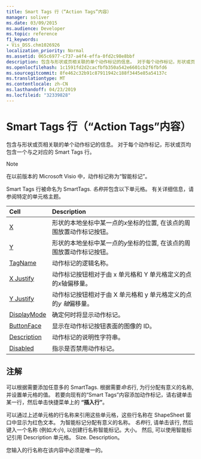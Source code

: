 ```yaml
---
title: Smart Tags 行（“Action Tags”内容）
manager: soliver
ms.date: 03/09/2015
ms.audience: Developer
ms.topic: reference
f1_keywords:
- Vis_DSS.chm1026926
localization_priority: Normal
ms.assetid: 065c6977-c737-a4f4-effa-0fd2c98e8bbf
description: 包含与形状或页相关联的单个动作标记的信息。 对于每个动作标记，形状或页均包含一个与之对应的 Smart Tags 行。
ms.openlocfilehash: 1c1591fd2d2cacfbfb350a542e6601cb2f6fbfd6
ms.sourcegitcommit: 8fe462c32b91c87911942c188f3445e85a54137c
ms.translationtype: MT
ms.contentlocale: zh-CN
ms.lasthandoff: 04/23/2019
ms.locfileid: "32339828"
---
```

# <a name="smart-tags-row-action-tags-section"></a>Smart Tags 行（“Action Tags”内容）

包含与形状或页相关联的单个动作标记的信息。 对于每个动作标记，形状或页均包含一个与之对应的 Smart Tags 行。
  
> [!NOTE]
> 在以前版本的 Microsoft Visio 中，动作标记称为“智能标记”。 
  
Smart Tags 行被命名为 SmartTags. *名称*并包含以下单元格。 有关详细信息，请参阅特定的单元格主题。 
  
|**Cell**|**Description**|
|:-----|:-----|
|[X](x-cell-action-tags-section.md) <br/> |形状的本地坐标中某一点的*x*坐标的位置, 在该点的周围放置动作标记按钮。  <br/> |
|[Y](y-cell-action-tags-section.md) <br/> |形状的本地坐标中某一点的*y*坐标的位置, 在该点的周围放置动作标记按钮。  <br/> |
|[TagName](tagname-cell-action-tags-section.md) <br/> |动作标记的逻辑名称。  <br/> |
|[X Justify](x-justify-cell-action-tags-section.md) <br/> |动作标记按钮相对于由 x 单元格和 Y 单元格定义的点的*x*轴偏移量。  <br/> |
|[Y Justify](y-justify-cell-action-tags-section.md) <br/> |动作标记按钮相对于由 X 单元格和 y 单元格定义的点的*y 轴*偏移量。  <br/> |
|[DisplayMode](displaymode-cell-action-tags-section.md) <br/> |确定何时将显示动作标记。  <br/> |
|[ButtonFace](buttonface-cell-action-tags-section.md) <br/> |显示在动作标记按钮表面的图像的 ID。  <br/> |
|[Description](description-cell-action-tags-section.md) <br/> |动作标记的说明性字符串。  <br/> |
|[Disabled](disabled-cell-action-tags-section.md) <br/> |指示是否禁用动作标记。  <br/> |
   
## <a name="remarks"></a>注解

 可以根据需要添加任意多的 SmartTags.  根据需要*命名*行, 为行分配有意义的名称, 并设置单元格的值。 若要向现有的“Smart Tags”内容添加动作标记，请右键单击某一行，然后单击快捷菜单上的 **“插入行”**。 
  
可以通过上述单元格的行名称来引用这些单元格，这些行名称在 ShapeSheet 窗口中显示为红色文本。 为智能标记分配有意义的名称。 *名称*行, 请单击该行, 然后键入一个名称 (例如*大小*), 以创建行名称智能标记。大小。 然后, 可以使用智能标记引用 Description 单元格。 Size. Description。 
  
您输入的行名称在该内容中必须是唯一的。
  

